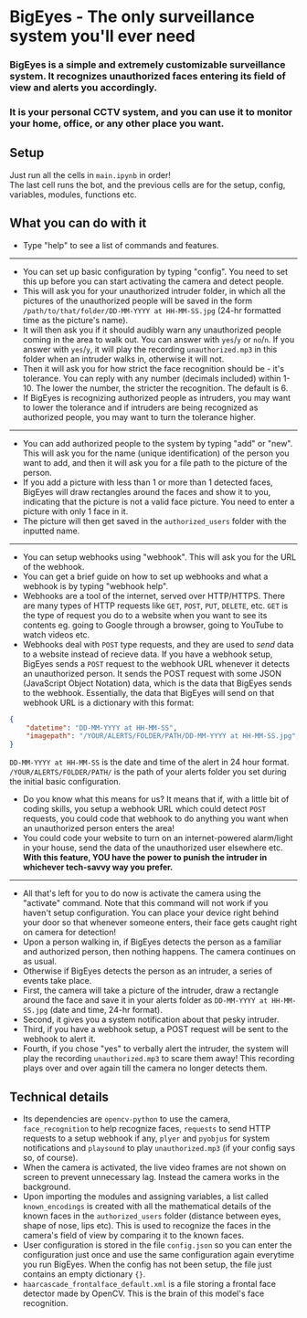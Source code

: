 # BigEyes - The only surveillance system you'll ever need

### BigEyes is a simple and extremely customizable surveillance system. It recognizes unauthorized faces entering its field of view and alerts you accordingly.

### It is your personal CCTV system, and you can use it to monitor your home, office, or any other place you want.

## Setup

Just run all the cells in `main.ipynb` in order!<br>
The last cell runs the bot, and the previous cells are for the setup, config, variables, modules, functions etc.

## What you can do with it

* Type "help" to see a list of commands and features.
----
* You can set up basic configuration by typing "config". You need to set this up before you can start activating the camera and detect people.
* This will ask you for your unauthorized intruder folder, in which all the pictures of the unauthorized people will be saved in the form `/path/to/that/folder/DD-MM-YYYY at HH-MM-SS.jpg` (24-hr formatted time as the picture's name).
* It will then ask you if it should audibly warn any unauthorized people coming in the area to walk out. You can answer with `yes`/`y` or `no`/`n`. If you answer with `yes`/`y`, it will play the recording `unauthorized.mp3` in this folder when an intruder walks in, otherwise it will not.
* Then it will ask you for how strict the face recognition should be - it's tolerance. You can reply with any number (decimals included) within 1-10. The lower the number, the stricter the recognition. The default is 6.
* If BigEyes is recognizing authorized people as intruders, you may want to lower the tolerance and if intruders are being recognized as authorized people, you may want to turn the tolerance higher.
----
* You can add authorized people to the system by typing "add" or "new". This will ask you for the name (unique identification) of the person you want to add, and then it will ask you for a file path to the picture of the person.
* If you add a picture with less than 1 or more than 1 detected faces, BigEyes will draw rectangles around the faces and show it to you, indicating that the picture is not a valid face picture. You need to enter a picture with only 1 face in it.
* The picture will then get saved in the `authorized_users` folder with the inputted name.
----
* You can setup webhooks using "webhook". This will ask you for the URL of the webhook.
* You can get a brief guide on how to set up webhooks and what a webhook is by typing "webhook help".
* Webhooks are a tool of the internet, served over HTTP/HTTPS. There are many types of HTTP requests like `GET`, `POST`, `PUT`, `DELETE`, etc. `GET` is the type of request you do to a website when you want to see its contents eg. going to Google through a browser, going to YouTube to watch videos etc.
* Webhooks deal with `POST` type requests, and they are used to *send* data to a website instead of recieve data. If you have a webhook setup, BigEyes sends a `POST` request to the webhook URL whenever it detects an unauthorized person. It sends the POST request with some JSON (JavaScript Object Notation) data, which is the data that BigEyes sends to the webhook. Essentially, the data that BigEyes will send on that webhook URL is a dictionary with this format:
```json
{
    "datetime": "DD-MM-YYYY at HH-MM-SS",
    "imagepath": "/YOUR/ALERTS/FOLDER/PATH/DD-MM-YYYY at HH-MM-SS.jpg",
}
```
`DD-MM-YYYY at HH-MM-SS` is the date and time of the alert in 24 hour format. `/YOUR/ALERTS/FOLDER/PATH/` is the path of your alerts folder you set during the initial basic configuration.
* Do you know what this means for us? It means that if, with a little bit of coding skills, you setup a webhook URL which could detect `POST` requests, you could code that webhook to do anything you want when an unauthorized person enters the area!
* You could code your website to turn on an internet-powered alarm/light in your house, send the data of the unauthorized user elsewhere etc. **With this feature, YOU have the power to punish the intruder in whichever tech-savvy way you prefer.**
----
* All that's left for you to do now is activate the camera using the "activate" command. Note that this command will not work if you haven't setup configuration. You can place your device right behind your door so that whenever someone enters, their face gets caught right on camera for detection!
* Upon a person walking in, if BigEyes detects the person as a familiar and authorized person, then nothing happens. The camera continues on as usual.
* Otherwise if BigEyes detects the person as an intruder, a series of events take place.
* First, the camera will take a picture of the intruder, draw a rectangle around the face and save it in your alerts folder as `DD-MM-YYYY at HH-MM-SS.jpg` (date and time, 24-hr format).
* Second, it gives you a system notification about that pesky intruder.
* Third, if you have a webhook setup, a POST request will be sent to the webhook to alert it.
* Fourth, if you chose "yes" to verbally alert the intruder, the system will play the recording `unauthorized.mp3` to scare them away! This recording plays over and over again till the camera no longer detects them.

## Technical details

* Its dependencies are `opencv-python` to use the camera, `face_recognition` to help recognize faces, `requests` to send HTTP requests to a setup webhook if any, `plyer` and `pyobjus` for system notifications and `playsound` to play `unauthorized.mp3` (if your config says so, of course).
* When the camera is activated, the live video frames are not shown on screen to prevent unnecessary lag. Instead the camera works in the background.
* Upon importing the modules and assigning variables, a list called `known_encodings` is created with all the mathematical details of the known faces in the `authorized_users` folder (distance between eyes, shape of nose, lips etc). This is used to recognize the faces in the camera's field of view by comparing it to the known faces.
* User configuration is stored in the file `config.json` so you can enter the configuration just once and use the same configuration again everytime you run BigEyes. When the config has not been setup, the file just contains an empty dictionary `{}`.
* `haarcascade_frontalface_default.xml` is a file storing a frontal face detector made by OpenCV. This is the brain of this model's face recognition.